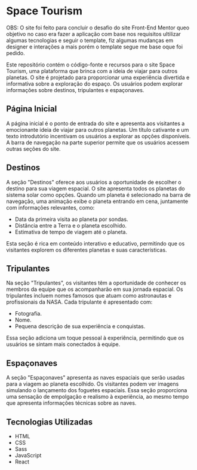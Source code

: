 # Space Tourism

OBS: O site foi feito para concluir o desafio do site Front-End Mentor queo objetivo no caso era fazer a aplicação com base nos requisitos ultilizar algumas tecnologias e seguir o template, fiz algumas mudanças em designer e interações a mais porém o template segue me base oque foi pedido.

Este repositório contém o código-fonte e recursos para o site Space Tourism, uma plataforma que brinca com a ideia de viajar para outros planetas. O site é projetado para proporcionar uma experiência divertida e informativa sobre a exploração do espaço. Os usuários podem explorar informações sobre destinos, tripulantes e espaçonaves.

## Página Inicial

A página inicial é o ponto de entrada do site e apresenta aos visitantes a emocionante ideia de viajar para outros planetas. Um título cativante e um texto introdutório incentivam os usuários a explorar as opções disponíveis. A barra de navegação na parte superior permite que os usuários acessem outras seções do site.

## Destinos

A seção "Destinos" oferece aos usuários a oportunidade de escolher o destino para sua viagem espacial. O site apresenta todos os planetas do sistema solar como opções. Quando um planeta é selecionado na barra de navegação, uma animação exibe o planeta entrando em cena, juntamente com informações relevantes, como:

- Data da primeira visita ao planeta por sondas.
- Distância entre a Terra e o planeta escolhido.
- Estimativa de tempo de viagem até o planeta.

Esta seção é rica em conteúdo interativo e educativo, permitindo que os visitantes explorem os diferentes planetas e suas características.

## Tripulantes

Na seção "Tripulantes", os visitantes têm a oportunidade de conhecer os membros da equipe que os acompanharão em sua jornada espacial. Os tripulantes incluem nomes famosos que atuam como astronautas e profissionais da NASA. Cada tripulante é apresentado com:

- Fotografia.
- Nome.
- Pequena descrição de sua experiência e conquistas.

Essa seção adiciona um toque pessoal à experiência, permitindo que os usuários se sintam mais conectados à equipe.

## Espaçonaves

A seção "Espaçonaves" apresenta as naves espaciais que serão usadas para a viagem ao planeta escolhido. Os visitantes podem ver imagens simulando o lançamento dos foguetes espaciais. Essa seção proporciona uma sensação de empolgação e realismo à experiência, ao mesmo tempo que apresenta informações técnicas sobre as naves.

## Tecnologias Utilizadas

- HTML
- CSS
- Sass
- JavaScript
- React
